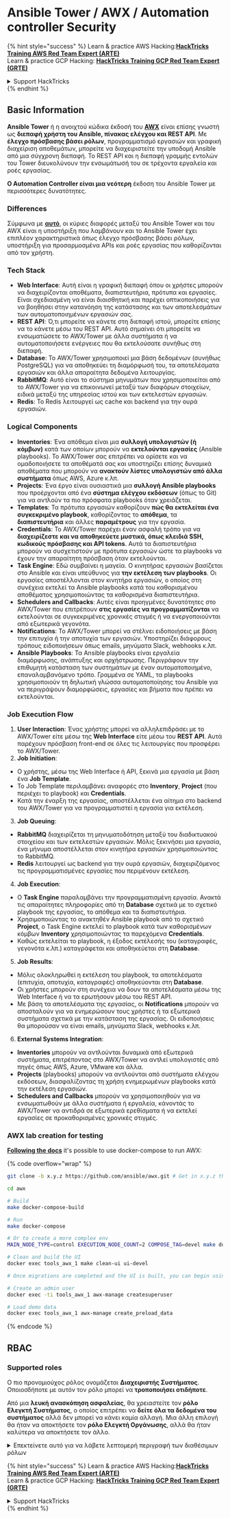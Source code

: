 # Ansible Tower / AWX / Automation controller Security

{% hint style="success" %}
Learn & practice AWS Hacking:<img src="../.gitbook/assets/image (1) (1) (1) (1).png" alt="" data-size="line">[**HackTricks Training AWS Red Team Expert (ARTE)**](https://training.hacktricks.xyz/courses/arte)<img src="../.gitbook/assets/image (1) (1) (1) (1).png" alt="" data-size="line">\
Learn & practice GCP Hacking: <img src="../.gitbook/assets/image (2) (1).png" alt="" data-size="line">[**HackTricks Training GCP Red Team Expert (GRTE)**<img src="../.gitbook/assets/image (2) (1).png" alt="" data-size="line">](https://training.hacktricks.xyz/courses/grte)

<details>

<summary>Support HackTricks</summary>

* Check the [**subscription plans**](https://github.com/sponsors/carlospolop)!
* **Join the** 💬 [**Discord group**](https://discord.gg/hRep4RUj7f) or the [**telegram group**](https://t.me/peass) or **follow** us on **Twitter** 🐦 [**@hacktricks\_live**](https://twitter.com/hacktricks_live)**.**
* **Share hacking tricks by submitting PRs to the** [**HackTricks**](https://github.com/carlospolop/hacktricks) and [**HackTricks Cloud**](https://github.com/carlospolop/hacktricks-cloud) github repos.

</details>
{% endhint %}

## Basic Information

**Ansible Tower** ή η ανοιχτού κώδικα έκδοσή του [**AWX**](https://github.com/ansible/awx) είναι επίσης γνωστή ως **διεπαφή χρήστη του Ansible, πίνακας ελέγχου και REST API**. Με **έλεγχο πρόσβασης βάσει ρόλων**, προγραμματισμό εργασιών και γραφική διαχείριση αποθεμάτων, μπορείτε να διαχειριστείτε την υποδομή Ansible από μια σύγχρονη διεπαφή. Το REST API και η διεπαφή γραμμής εντολών του Tower διευκολύνουν την ενσωμάτωσή του σε τρέχοντα εργαλεία και ροές εργασίας.

**Ο Automation Controller είναι μια νεότερη** έκδοση του Ansible Tower με περισσότερες δυνατότητες.

### Differences

Σύμφωνα με [**αυτό**](https://blog.devops.dev/ansible-tower-vs-awx-under-the-hood-65cfec78db00), οι κύριες διαφορές μεταξύ του Ansible Tower και του AWX είναι η υποστήριξη που λαμβάνουν και το Ansible Tower έχει επιπλέον χαρακτηριστικά όπως έλεγχο πρόσβασης βάσει ρόλων, υποστήριξη για προσαρμοσμένα APIs και ροές εργασίας που καθορίζονται από τον χρήστη.

### Tech Stack

* **Web Interface**: Αυτή είναι η γραφική διεπαφή όπου οι χρήστες μπορούν να διαχειρίζονται αποθέματα, διαπιστευτήρια, πρότυπα και εργασίες. Είναι σχεδιασμένη να είναι διαισθητική και παρέχει οπτικοποιήσεις για να βοηθήσει στην κατανόηση της κατάστασης και των αποτελεσμάτων των αυτοματοποιημένων εργασιών σας.
* **REST API**: Ό,τι μπορείτε να κάνετε στη διεπαφή ιστού, μπορείτε επίσης να το κάνετε μέσω του REST API. Αυτό σημαίνει ότι μπορείτε να ενσωματώσετε το AWX/Tower με άλλα συστήματα ή να αυτοματοποιήσετε ενέργειες που θα εκτελούσατε συνήθως στη διεπαφή.
* **Database**: Το AWX/Tower χρησιμοποιεί μια βάση δεδομένων (συνήθως PostgreSQL) για να αποθηκεύει τη διαμόρφωσή του, τα αποτελέσματα εργασιών και άλλα απαραίτητα δεδομένα λειτουργίας.
* **RabbitMQ**: Αυτό είναι το σύστημα μηνυμάτων που χρησιμοποιείται από το AWX/Tower για να επικοινωνεί μεταξύ των διαφόρων στοιχείων, ειδικά μεταξύ της υπηρεσίας ιστού και των εκτελεστών εργασιών.
* **Redis**: Το Redis λειτουργεί ως cache και backend για την ουρά εργασιών.

### Logical Components

* **Inventories**: Ένα απόθεμα είναι μια **συλλογή υπολογιστών (ή κόμβων)** κατά των οποίων μπορούν να **εκτελούνται εργασίες** (Ansible playbooks). Το AWX/Tower σας επιτρέπει να ορίσετε και να ομαδοποιήσετε τα αποθέματά σας και υποστηρίζει επίσης δυναμικά αποθέματα που μπορούν να **ανακτούν λίστες υπολογιστών από άλλα συστήματα** όπως AWS, Azure κ.λπ.
* **Projects**: Ένα έργο είναι ουσιαστικά μια **συλλογή Ansible playbooks** που προέρχονται από ένα **σύστημα ελέγχου εκδόσεων** (όπως το Git) για να αντλούν τα πιο πρόσφατα playbooks όταν χρειάζεται.
* **Templates**: Τα πρότυπα εργασιών καθορίζουν **πώς θα εκτελείται ένα συγκεκριμένο playbook**, καθορίζοντας το **απόθεμα**, τα **διαπιστευτήρια** και άλλες **παραμέτρους** για την εργασία.
* **Credentials**: Το AWX/Tower παρέχει έναν ασφαλή τρόπο για να **διαχειρίζεστε και να αποθηκεύετε μυστικά, όπως κλειδιά SSH, κωδικούς πρόσβασης και API tokens**. Αυτά τα διαπιστευτήρια μπορούν να συσχετιστούν με πρότυπα εργασιών ώστε τα playbooks να έχουν την απαραίτητη πρόσβαση όταν εκτελούνται.
* **Task Engine**: Εδώ συμβαίνει η μαγεία. Ο κινητήρας εργασιών βασίζεται στο Ansible και είναι υπεύθυνος για **την εκτέλεση των playbooks**. Οι εργασίες αποστέλλονται στον κινητήρα εργασιών, ο οποίος στη συνέχεια εκτελεί τα Ansible playbooks κατά του καθορισμένου αποθέματος χρησιμοποιώντας τα καθορισμένα διαπιστευτήρια.
* **Schedulers and Callbacks**: Αυτές είναι προηγμένες δυνατότητες στο AWX/Tower που επιτρέπουν **στις εργασίες να προγραμματίζονται** να εκτελούνται σε συγκεκριμένες χρονικές στιγμές ή να ενεργοποιούνται από εξωτερικά γεγονότα.
* **Notifications**: Το AWX/Tower μπορεί να στέλνει ειδοποιήσεις με βάση την επιτυχία ή την αποτυχία των εργασιών. Υποστηρίζει διάφορους τρόπους ειδοποιήσεων όπως emails, μηνύματα Slack, webhooks κ.λπ.
* **Ansible Playbooks**: Τα Ansible playbooks είναι εργαλεία διαμόρφωσης, ανάπτυξης και ορχήστρωσης. Περιγράφουν την επιθυμητή κατάσταση των συστημάτων με έναν αυτοματοποιημένο, επαναλαμβανόμενο τρόπο. Γραμμένα σε YAML, τα playbooks χρησιμοποιούν τη δηλωτική γλώσσα αυτοματοποίησης του Ansible για να περιγράψουν διαμορφώσεις, εργασίες και βήματα που πρέπει να εκτελούνται.

### Job Execution Flow

1. **User Interaction**: Ένας χρήστης μπορεί να αλληλεπιδράσει με το AWX/Tower είτε μέσω της **Web Interface** είτε μέσω του **REST API**. Αυτά παρέχουν πρόσβαση front-end σε όλες τις λειτουργίες που προσφέρει το AWX/Tower.
2. **Job Initiation**:
* Ο χρήστης, μέσω της Web Interface ή API, ξεκινά μια εργασία με βάση ένα **Job Template**.
* Το Job Template περιλαμβάνει αναφορές στο **Inventory**, **Project** (που περιέχει το playbook) και **Credentials**.
* Κατά την έναρξη της εργασίας, αποστέλλεται ένα αίτημα στο backend του AWX/Tower για να προγραμματιστεί η εργασία για εκτέλεση.
3. **Job Queuing**:
* **RabbitMQ** διαχειρίζεται τη μηνυματοδότηση μεταξύ του διαδικτυακού στοιχείου και των εκτελεστών εργασιών. Μόλις ξεκινήσει μια εργασία, ένα μήνυμα αποστέλλεται στον κινητήρα εργασιών χρησιμοποιώντας το RabbitMQ.
* **Redis** λειτουργεί ως backend για την ουρά εργασιών, διαχειριζόμενος τις προγραμματισμένες εργασίες που περιμένουν εκτέλεση.
4. **Job Execution**:
* Ο **Task Engine** παραλαμβάνει την προγραμματισμένη εργασία. Ανακτά τις απαραίτητες πληροφορίες από τη **Database** σχετικά με το σχετικό playbook της εργασίας, το απόθεμα και τα διαπιστευτήρια.
* Χρησιμοποιώντας το ανακτηθέν Ansible playbook από το σχετικό **Project**, ο Task Engine εκτελεί το playbook κατά των καθορισμένων κόμβων **Inventory** χρησιμοποιώντας τα παρεχόμενα **Credentials**.
* Καθώς εκτελείται το playbook, η έξοδος εκτέλεσής του (καταγραφές, γεγονότα κ.λπ.) καταγράφεται και αποθηκεύεται στη **Database**.
5. **Job Results**:
* Μόλις ολοκληρωθεί η εκτέλεση του playbook, τα αποτελέσματα (επιτυχία, αποτυχία, καταγραφές) αποθηκεύονται στη **Database**.
* Οι χρήστες μπορούν στη συνέχεια να δουν τα αποτελέσματα μέσω της Web Interface ή να τα ερωτήσουν μέσω του REST API.
* Με βάση τα αποτελέσματα της εργασίας, οι **Notifications** μπορούν να αποσταλούν για να ενημερώσουν τους χρήστες ή τα εξωτερικά συστήματα σχετικά με την κατάσταση της εργασίας. Οι ειδοποιήσεις θα μπορούσαν να είναι emails, μηνύματα Slack, webhooks κ.λπ.
6. **External Systems Integration**:
* **Inventories** μπορούν να αντλούνται δυναμικά από εξωτερικά συστήματα, επιτρέποντας στο AWX/Tower να αντλεί υπολογιστές από πηγές όπως AWS, Azure, VMware και άλλα.
* **Projects** (playbooks) μπορούν να αντλούνται από συστήματα ελέγχου εκδόσεων, διασφαλίζοντας τη χρήση ενημερωμένων playbooks κατά την εκτέλεση εργασιών.
* **Schedulers and Callbacks** μπορούν να χρησιμοποιηθούν για να ενσωματωθούν με άλλα συστήματα ή εργαλεία, κάνοντάς το AWX/Tower να αντιδρά σε εξωτερικά ερεθίσματα ή να εκτελεί εργασίες σε προκαθορισμένες χρονικές στιγμές.

### AWX lab creation for testing

[**Following the docs**](https://github.com/ansible/awx/blob/devel/tools/docker-compose/README.md) it's possible to use docker-compose to run AWX:

{% code overflow="wrap" %}
```bash
git clone -b x.y.z https://github.com/ansible/awx.git # Get in x.y.z the latest release version

cd awx

# Build
make docker-compose-build

# Run
make docker-compose

# Or to create a more complex env
MAIN_NODE_TYPE=control EXECUTION_NODE_COUNT=2 COMPOSE_TAG=devel make docker-compose

# Clean and build the UI
docker exec tools_awx_1 make clean-ui ui-devel

# Once migrations are completed and the UI is built, you can begin using AWX. The UI can be reached in your browser at https://localhost:8043/#/home, and the API can be found at https://localhost:8043/api/v2.

# Create an admin user
docker exec -ti tools_awx_1 awx-manage createsuperuser

# Load demo data
docker exec tools_awx_1 awx-manage create_preload_data
```
{% endcode %}

## RBAC

### Supported roles

Ο πιο προνομιούχος ρόλος ονομάζεται **Διαχειριστής Συστήματος**. Οποιοσδήποτε με αυτόν τον ρόλο μπορεί να **τροποποιήσει οτιδήποτε**.

Από μια **λευκή ανασκόπηση ασφαλείας**, θα χρειαστείτε τον **ρόλο Ελεγκτή Συστήματος**, ο οποίος επιτρέπει να **δείτε όλα τα δεδομένα του συστήματος** αλλά δεν μπορεί να κάνει καμία αλλαγή. Μια άλλη επιλογή θα ήταν να αποκτήσετε τον **ρόλο Ελεγκτή Οργάνωσης**, αλλά θα ήταν καλύτερα να αποκτήσετε τον άλλο.

<details>

<summary>Επεκτείνετε αυτό για να λάβετε λεπτομερή περιγραφή των διαθέσιμων ρόλων</summary>

1. **Διαχειριστής Συστήματος**:
* Αυτός είναι ο ρόλος του υπερχρήστη με άδειες πρόσβασης και τροποποίησης οποιουδήποτε πόρου στο σύστημα.
* Μπορούν να διαχειρίζονται όλες τις οργανώσεις, τις ομάδες, τα έργα, τα αποθέματα, τα πρότυπα εργασιών κ.λπ.
2. **Ελεγκτής Συστήματος**:
* Οι χρήστες με αυτόν τον ρόλο μπορούν να δουν όλα τα δεδομένα του συστήματος αλλά δεν μπορούν να κάνουν καμία αλλαγή.
* Αυτός ο ρόλος έχει σχεδιαστεί για συμμόρφωση και εποπτεία.
3. **Ρόλοι Οργάνωσης**:
* **Διαχειριστής**: Πλήρης έλεγχος στους πόρους της οργάνωσης.
* **Ελεγκτής**: Πρόσβαση μόνο για προβολή στους πόρους της οργάνωσης.
* **Μέλος**: Βασική συμμετοχή σε μια οργάνωση χωρίς συγκεκριμένες άδειες.
* **Εκτέλεση**: Μπορεί να εκτελεί πρότυπα εργασιών εντός της οργάνωσης.
* **Ανάγνωση**: Μπορεί να δει τους πόρους της οργάνωσης.
4. **Ρόλοι Έργου**:
* **Διαχειριστής**: Μπορεί να διαχειρίζεται και να τροποποιεί το έργο.
* **Χρήση**: Μπορεί να χρησιμοποιήσει το έργο σε ένα πρότυπο εργασίας.
* **Ενημέρωση**: Μπορεί να ενημερώσει το έργο χρησιμοποιώντας SCM (έλεγχο πηγής).
5. **Ρόλοι Αποθέματος**:
* **Διαχειριστής**: Μπορεί να διαχειρίζεται και να τροποποιεί το απόθεμα.
* **Ad Hoc**: Μπορεί να εκτελεί ad hoc εντολές στο απόθεμα.
* **Ενημέρωση**: Μπορεί να ενημερώσει την πηγή του αποθέματος.
* **Χρήση**: Μπορεί να χρησιμοποιήσει το απόθεμα σε ένα πρότυπο εργασίας.
* **Ανάγνωση**: Πρόσβαση μόνο για προβολή.
6. **Ρόλοι Προτύπου Εργασίας**:
* **Διαχειριστής**: Μπορεί να διαχειρίζεται και να τροποποιεί το πρότυπο εργασίας.
* **Εκτέλεση**: Μπορεί να εκτελεί την εργασία.
* **Ανάγνωση**: Πρόσβαση μόνο για προβολή.
7. **Ρόλοι Διαπιστευτηρίων**:
* **Διαχειριστής**: Μπορεί να διαχειρίζεται και να τροποποιεί τα διαπιστευτήρια.
* **Χρήση**: Μπορεί να χρησιμοποιήσει τα διαπιστευτήρια σε πρότυπα εργασιών ή άλλους σχετικούς πόρους.
* **Ανάγνωση**: Πρόσβαση μόνο για προβολή.
8. **Ρόλοι Ομάδας**:
* **Μέλος**: Μέλος της ομάδας αλλά χωρίς συγκεκριμένες άδειες.
* **Διαχειριστής**: Μπορεί να διαχειρίζεται τα μέλη της ομάδας και τους σχετικούς πόρους.
9. **Ρόλοι Ροής Εργασίας**:
* **Διαχειριστής**: Μπορεί να διαχειρίζεται και να τροποποιεί τη ροή εργασίας.
* **Εκτέλεση**: Μπορεί να εκτελεί τη ροή εργασίας.
* **Ανάγνωση**: Πρόσβαση μόνο για προβολή.

</details>

{% hint style="success" %}
Learn & practice AWS Hacking:<img src="../.gitbook/assets/image (1) (1) (1) (1).png" alt="" data-size="line">[**HackTricks Training AWS Red Team Expert (ARTE)**](https://training.hacktricks.xyz/courses/arte)<img src="../.gitbook/assets/image (1) (1) (1) (1).png" alt="" data-size="line">\
Learn & practice GCP Hacking: <img src="../.gitbook/assets/image (2) (1).png" alt="" data-size="line">[**HackTricks Training GCP Red Team Expert (GRTE)**<img src="../.gitbook/assets/image (2) (1).png" alt="" data-size="line">](https://training.hacktricks.xyz/courses/grte)

<details>

<summary>Support HackTricks</summary>

* Check the [**subscription plans**](https://github.com/sponsors/carlospolop)!
* **Join the** 💬 [**Discord group**](https://discord.gg/hRep4RUj7f) or the [**telegram group**](https://t.me/peass) or **follow** us on **Twitter** 🐦 [**@hacktricks\_live**](https://twitter.com/hacktricks_live)**.**
* **Share hacking tricks by submitting PRs to the** [**HackTricks**](https://github.com/carlospolop/hacktricks) and [**HackTricks Cloud**](https://github.com/carlospolop/hacktricks-cloud) github repos.

</details>
{% endhint %}
